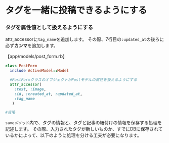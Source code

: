 # タグを一緒に投稿できるようにする

###  タグを属性値として扱えるようにする

attr_accessorに`tag_name`を追加します。
その際、7行目の`:updated_at`の後ろに必ず**カンマ**を追加します。

【app/models/post_form.rb】
```ruby
class PostForm
  include ActiveModel::Model

  #PostFormクラスのオブジェクトがPostモデルの属性を扱えるようにする
  attr_accessor(
    :text, :image,
    :id, :created_at, :updated_at,
    :tag_name
   )

#省略
```

`saveメソッド`内で、タグの情報と、タグと記事の紐付けの情報を保存する処理を記述します。
その際、入力されたタグが新しいものか、すでにDBに保存されているかによって、以下のように処理を分ける工夫が必要になります。
































